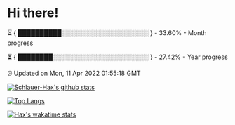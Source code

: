 # Hi there!

⏳ { ██████████░░░░░░░░░░░░░░░░░░░░ } - 33.60% - Month progress

⏳ { ████████░░░░░░░░░░░░░░░░░░░░░░ } - 27.42% - Year progress

⏰ Updated on Mon, 11 Apr 2022 01:55:18 GMT


[![Schlauer-Hax's github stats](https://github-readme-stats.vercel.app/api?username=Schlauer-Hax&show_icons=true&theme=dark&count_private=true)](https://github.com/Schlauer-Hax)


[![Top Langs](https://github-readme-stats.vercel.app/api/top-langs/?username=Schlauer-Hax&layout=compact&theme=dark)](https://github.com/Schlauer-Hax?tab=repositories)


[![Hax's wakatime stats](https://github-readme-stats.vercel.app/api/wakatime?username=Hax&theme=dark)](https://wakatime.com/@Hax)

